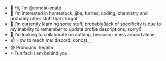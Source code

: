 - 👋 Hi, I’m @concat-enate
- 👀 I’m interested in homestuck, jjba, furries, coding, chemistry and probably other stuff that i forgot
- 🌱 I’m currently learning some stuff, probably(lack of specificity is due to my inability to remember to update profile descriptions, sorry!)
- 💞️ I’m looking to collaborate on nothing, because i mess around alone
- 📫 How to reach me: discord: concat___
- 😄 Pronouns: he/him
- ⚡ Fun fact: i am behind you

<!---
concat-enate/concat-enate is a ✨ special ✨ repository because its `README.md` (this file) appears on your GitHub profile.
You can click the Preview link to take a look at your changes.
--->

